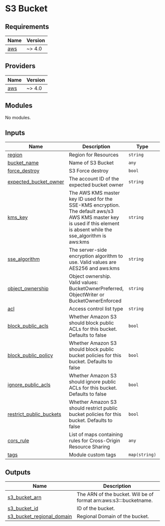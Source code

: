 # S3 Bucket 

<!-- BEGIN_TF_DOCS -->
## Requirements

| Name | Version |
|------|---------|
| <a name="requirement_aws"></a> [aws](#requirement\_aws) | ~> 4.0 |

## Providers

| Name | Version |
|------|---------|
| <a name="provider_aws"></a> [aws](#provider\_aws) | ~> 4.0 |

## Modules

No modules.

## Inputs

| Name | Description | Type | Default | Required |
|------|-------------|------|---------|:--------:|
| <a name="input_region"></a> [region](#input\_region) | Region for Resources | `string` | n/a | yes |
| <a name="input_bucket_name"></a> [bucket_name](#input\_bucket_name) | Name of S3 Bucket | `any` | n/a | yes |
| <a name="input_force_destroy"></a> [force_destroy](#input\_force_destroy) | S3 Force destroy | `bool` | `false` | no |
| <a name="input_expected_bucket_owner"></a> [expected_bucket_owner](#input\_expected_bucket_owner) | The account ID of the expected bucket owner | `string` | `null` | no |
| <a name="input_kms_key"></a> [kms_key](#input\_kms_key) | The AWS KMS master key ID used for the SSE-KMS encryption. The default aws/s3 AWS KMS master key is used if this element is absent while the sse_algorithm is aws:kms | `string` | null | no |
| <a name="input_sse_algorithm"></a> [sse_algorithm](#input\_sse_algorithm) | The server-side encryption algorithm to use. Valid values are AES256 and aws:kms | `string` | `"AES256"` | no |
| <a name="input_object_ownership"></a> [object_ownership](#input\_object_ownership) | Object ownership. Valid values: BucketOwnerPreferred, ObjectWriter or BucketOwnerEnforced | `string` | n/a | yes |
| <a name="input_acl"></a> [acl](#input\_acl) | Access control list type | `string` | `"private"` | no |
| <a name="input_block_public_acls"></a> [block_public_acls](#input\_block_public_acls) | Whether Amazon S3 should block public ACLs for this bucket. Defaults to false | `bool` | `false` | no |
| <a name="input_block_public_policy"></a> [block_public_policy](#input\_block_public_policy) | Whether Amazon S3 should block public bucket policies for this bucket. Defaults to false | `bool` | `false` | no |
| <a name="input_ignore_public_acls"></a> [ignore_public_acls](#input\_ignore_public_acls) | Whether Amazon S3 should ignore public ACLs for this bucket. Defaults to false | `bool` | `false` | no |
| <a name="input_restrict_public_buckets"></a> [restrict_public_buckets](#input\_restrict_public_buckets) | Whether Amazon S3 should restrict public bucket policies for this bucket. Defaults to false | `bool` | `false` | no |
| <a name="input_cors_rule"></a> [cors_rule](#input\_cors_rule) | List of maps containing rules for Cross-Origin Resource Sharing | `any` | `[]` | no |
| <a name="input_tags"></a> [tags](#input\_tags) | Module custom tags | `map(string)` | n/a | yes |

## Outputs

| Name | Description |
|------|-------------|
| <a name="output_s3_bucket_arn"></a> [s3\_bucket\_arn](#output\_s3\_bucket\_arn) | The ARN of the bucket. Will be of format arn:aws:s3:::bucketname. |
| <a name="output_s3_bucket_id"></a> [s3\_bucket\_id](#output\_s3\_bucket\_id) | ID of the bucket. |
| <a name="output_s3_bucket_regional_domain"></a> [s3\_bucket\_regional\_domain](#output\_s3\_bucket\_regional\_domain) | Regional Domain of the bucket. |
<!-- END_TF_DOCS -->
